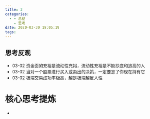 ```yaml
---
title: 3
categories:
  - - 总结
    - 思考
date: 2020-03-30 18:05:19
tags:
---
```

## 思考反观
- 03-02 资金面的充裕是流动性充裕，流动性充裕是不缺抄底和追高的人
- 03-02 当对一个股票进行买入或卖出的决策，一定要忘了你现在持有它
- 03-02 极端交易成功率极高，越是极端越反人性

# 核心思考提炼
-